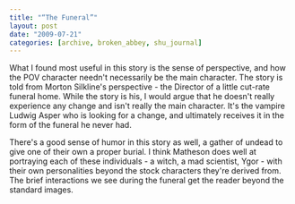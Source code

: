 ```yaml
---
title: "“The Funeral”"
layout: post
date: "2009-07-21"
categories: [archive, broken_abbey, shu_journal]
---
```


What I found most useful in this story is the sense of perspective, and how the
POV character needn't necessarily be the main character. The story is told from
Morton Silkline's perspective - the Director of a little cut-rate funeral home.
While the story is his, I would argue that he doesn't really experience any
change and isn't really the main character. It's the vampire Ludwig Asper who is
looking for a change, and ultimately receives it in the form of the funeral he
never had.

There's a good sense of humor in this story as well, a gather of undead to give
one of their own a proper burial. I think Matheson does well at portraying each
of these individuals - a witch, a mad scientist, Ygor - with their own
personalities beyond the stock characters they're derived from. The brief
interactions we see during the funeral get the reader beyond the standard
images.
